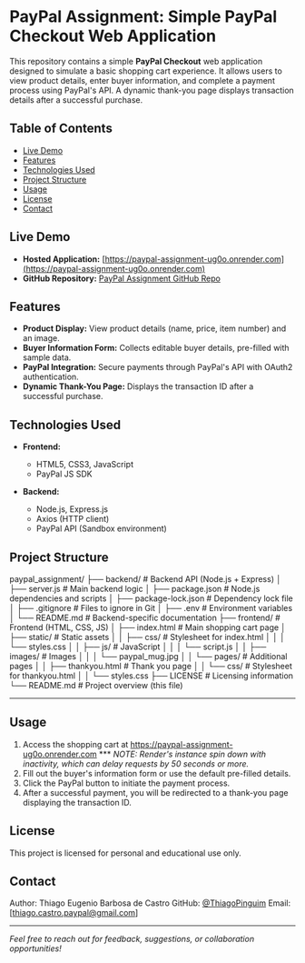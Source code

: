 # **PayPal Assignment: Simple PayPal Checkout Web Application**

This repository contains a simple **PayPal Checkout** web application designed to simulate a basic shopping cart experience. It allows users to view product details, enter buyer information, and complete a payment process using PayPal's API. A dynamic thank-you page displays transaction details after a successful purchase.

## Table of Contents

- [Live Demo](#live-demo)
- [Features](#features)
- [Technologies Used](#technologies-used)
- [Project Structure](#project-structure)
- [Usage](#usage)
- [License](#license)
- [Contact](#contact)

## Live Demo

- **Hosted Application:** [https://paypal-assignment-ug0o.onrender.com](https://paypal-assignment-ug0o.onrender.com)
- **GitHub Repository:** [PayPal Assignment GitHub Repo](https://github.com/ThiagoPinguim/PayPal_Assignment)

## Features

- **Product Display:** View product details (name, price, item number) and an image.
- **Buyer Information Form:** Collects editable buyer details, pre-filled with sample data.
- **PayPal Integration:** Secure payments through PayPal's API with OAuth2 authentication.
- **Dynamic Thank-You Page:** Displays the transaction ID after a successful purchase.

## Technologies Used

- **Frontend:**
  - HTML5, CSS3, JavaScript
  - PayPal JS SDK

- **Backend:**
  - Node.js, Express.js
  - Axios (HTTP client)
  - PayPal API (Sandbox environment)

## Project Structure

paypal_assignment/
├── backend/                   # Backend API (Node.js + Express)
│   ├── server.js              # Main backend logic
│   ├── package.json           # Node.js dependencies and scripts
│   ├── package-lock.json      # Dependency lock file
│   ├── .gitignore             # Files to ignore in Git
│   ├── .env                   # Environment variables
│   └── README.md              # Backend-specific documentation
├── frontend/                  # Frontend (HTML, CSS, JS)
│   ├── index.html             # Main shopping cart page
│   ├── static/                # Static assets
│   │   ├── css/               # Stylesheet for index.html
│   │   │   └── styles.css
│   │   ├── js/                # JavaScript
│   │   │   └── script.js
│   │   ├── images/            # Images
│   │   │   └── paypal_mug.jpg
│   │   └── pages/             # Additional pages
│   │       ├── thankyou.html  # Thank you page
│   │       └── css/           # Stylesheet for thankyou.html
│   │           └── styles.css
├── LICENSE                    # Licensing information
└── README.md                  # Project overview (this file)

---

## Usage

1. Access the shopping cart at https://paypal-assignment-ug0o.onrender.com
    *** *NOTE: Render's instance spin down with inactivity, which can delay requests by 50 seconds or more.*
2. Fill out the buyer's information form or use the default pre-filled details.
3. Click the PayPal button to initiate the payment process.
4. After a successful payment, you will be redirected to a thank-you page displaying the transaction ID.

## License
This project is licensed for personal and educational use only.

## Contact
Author: Thiago Eugenio Barbosa de Castro
GitHub: [@ThiagoPinguim](https://github.com/ThiagoPinguim)
Email: [thiago.castro.paypal@gmail.com]

---

*Feel free to reach out for feedback, suggestions, or collaboration opportunities!*